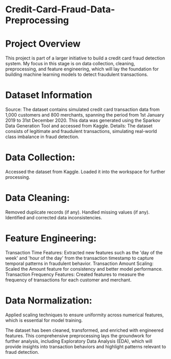 # Credit-Card-Fraud-Data-Preprocessing

# Project Overview
This project is part of a larger initiative to build a credit card fraud detection system. My focus in this stage is on data collection, cleaning, preprocessing, and feature engineering, which will lay the foundation for building machine learning models to detect fraudulent transactions.

# Dataset Information
Source: The dataset contains simulated credit card transaction data from 1,000 customers and 800 merchants, spanning the period from 1st January 2019 to 31st December 2020. This data was generated using the Sparkov Data Generation Tool and accessed from Kaggle.
Details: The dataset consists of legitimate and fraudulent transactions, simulating real-world class imbalance in fraud detection.

# Data Collection:
Accessed the dataset from Kaggle.
Loaded it into the workspace for further processing.

# Data Cleaning:
Removed duplicate records (if any).
Handled missing values (if any).
Identified and corrected data inconsistencies.

# Feature Engineering:
Transaction Time Features: Extracted new features such as the 'day of the week' and 'hour of the day' from the transaction timestamp to capture temporal patterns in fraudulent behavior.
Transaction Amount Scaling: Scaled the Amount feature for consistency and better model performance.
Transaction Frequency Features: Created features to measure the frequency of transactions for each customer and merchant.

# Data Normalization:
Applied scaling techniques to ensure uniformity across numerical features, which is essential for model training.

The dataset has been cleaned, transformed, and enriched with engineered features. This comprehensive preprocessing lays the groundwork for further analysis, including Exploratory Data Analysis (EDA), which will provide insights into transaction behaviors and highlight patterns relevant to fraud detection.
